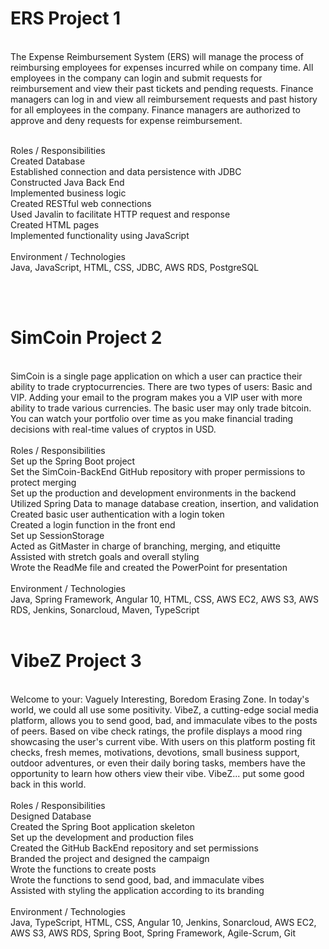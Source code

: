 # ERS Project 1
<br/> The Expense Reimbursement System (ERS) will manage the process of reimbursing employees for expenses incurred while on company time. All employees in the company can login and submit requests for reimbursement and view their past tickets and pending requests. Finance managers can log in and view all reimbursement requests and past history for all employees in the company. Finance managers are authorized to approve and deny requests for expense reimbursement.

<br/> Roles / Responsibilities 
<br/> Created Database
<br/> Established connection and data persistence with JDBC
<br/> Constructed Java Back End
<br/> Implemented business logic
<br/> Created RESTful web connections
<br/> Used Javalin to facilitate HTTP request and response
<br/> Created HTML pages
<br/> Implemented functionality using JavaScript
<br/>
<br/> Environment / Technologies 
<br/> Java, JavaScript, HTML, CSS, JDBC, AWS RDS, PostgreSQL

<br/>
<br/>

# SimCoin Project 2
<br/> SimCoin is a single page application on which a user can practice their ability to trade cryptocurrencies. There are two types of users: Basic and VIP. Adding your email to the program makes you a VIP user with more ability to trade various currencies. The basic user may only trade bitcoin. You can watch your portfolio over time as you make financial trading decisions with real-time values of cryptos in USD.
<br/>
<br/> Roles / Responsibilities 
<br/> Set up the Spring Boot project
<br/> Set the SimCoin-BackEnd GitHub repository with proper permissions to protect merging
<br/> Set up the production and development environments in the backend
<br/> Utilized Spring Data to manage database creation, insertion, and validation
<br/> Created basic user authentication with a login token
<br/> Created a login function in the front end
<br/> Set up SessionStorage
<br/> Acted as GitMaster in charge of branching, merging, and etiquitte
<br/> Assisted with stretch goals and overall styling
<br/> Wrote the ReadMe file and created the PowerPoint for presentation
<br/>
<br/> Environment / Technologies 
<br/> Java, Spring Framework, Angular 10, HTML, CSS, AWS EC2, AWS S3, AWS RDS, Jenkins, Sonarcloud, Maven, TypeScript
<br/>
<br/>

# VibeZ Project 3
<br/> Welcome to your: Vaguely Interesting, Boredom Erasing Zone. In today's world, we could all use some positivity. VibeZ, a cutting-edge social media platform, allows you to send good, bad, and immaculate vibes to the posts of peers. Based on vibe check ratings, the profile displays a mood ring showcasing the user's current vibe. With users on this platform posting fit checks, fresh memes, motivations, devotions, small business support, outdoor adventures, or even their daily boring tasks, members have the opportunity to learn how others view their vibe. VibeZ... put some good back in this world.
<br/>
<br/>Roles / Responsibilities 
<br/>Designed Database
<br/>Created the Spring Boot application skeleton
<br/>Set up the development and production files
<br/>Created the GitHub BackEnd repository and set permissions
<br/>Branded the project and designed the campaign
<br/>Wrote the functions to create posts
<br/>Wrote the functions to send good, bad, and immaculate vibes
<br/>Assisted with styling the application according to its branding
<br/> <br/> Environment / Technologies 
<br/>Java, TypeScript, HTML, CSS, Angular 10, Jenkins, Sonarcloud, AWS EC2, AWS S3, AWS RDS, Spring Boot, Spring Framework, Agile-Scrum, Git


